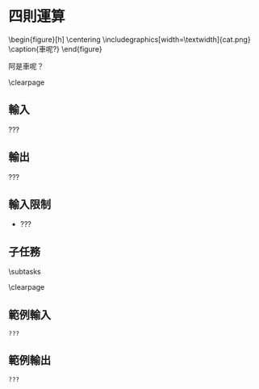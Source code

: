 # 四則運算

\begin{figure}[h]
\centering
\includegraphics[width=\textwidth]{cat.png}
\caption{車呢?}
\end{figure}

阿是車呢？

\clearpage

## 輸入
???  

## 輸出
???  

## 輸入限制
- ???  

## 子任務
\subtasks

\clearpage

## 範例輸入
```
???
```

## 範例輸出
```
???
```
